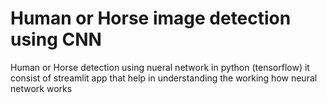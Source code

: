 # Human or Horse image detection using CNN
Human or Horse detection using nueral network in python (tensorflow)
it consist of streamlit app that help in understanding the working how neural network works 
